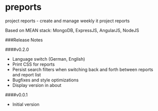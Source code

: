 preports
========

project reports - create and manage weekly it project reports

Based on MEAN stack: MongoDB, ExpressJS, AngularJS, NodeJS

###Release Notes

####v0.2.0
- Language switch (German, English)
- Print CSS for reports
- Persist search filters when switching back and forth between reports and report list
- Bugfixes and style optimizations
- Display version in about

####v0.0.1
- Initial version
